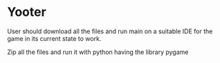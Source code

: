 # Yooter

User should download all the files and run main on a suitable IDE for the game in its current state to work. 


Zip all the files and run it with python having the library pygame
